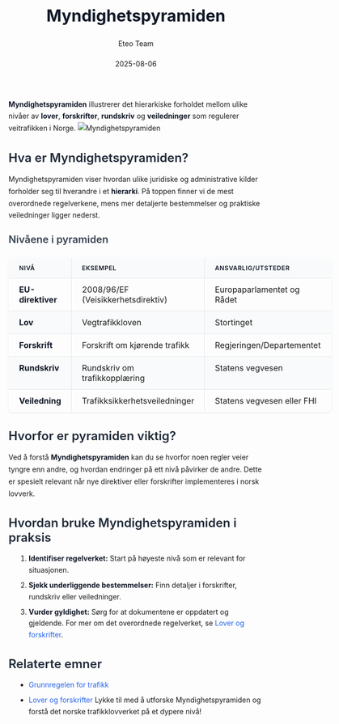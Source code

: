 ﻿---
title: "Myndighetspyramiden"
date: 2025-08-06
draft: false
author: "Eteo Team"
description: "Guide to Myndighetspyramiden for Norwegian driving theory exam."
categories: ["Driving Theory"]
tags: ["driving", "theory", "safety"]
featured_image: "/blog/myndighetspyramiden/myndighetspyramiden-image.svg"
---
<style>
/* Base text styling */
.article-content {
  font-family: 'Inter', -apple-system, BlinkMacSystemFont, 'Segoe UI', Roboto, Oxygen, Ubuntu, Cantarell, 'Open Sans', 'Helvetica Neue', sans-serif;
  line-height: 1.6;
  color: #1f2937;
  font-size: 16px;
}
/* Headers */
h1 {
  font-size: 2rem;
  font-weight: 700;
  margin: 2rem 0 1.5rem;
  color: #111827;
}
h2 {
  font-size: 1.5rem;
  font-weight: 600;
  margin: 2rem 0 1rem;
  color: #1f2937;
}
h3 {
  font-size: 1.25rem;
  font-weight: 600;
  margin: 1.5rem 0 0.75rem;
  color: #374151;
}
/* Paragraphs */
p {
  margin: 1rem 0;
  line-height: 1.7;
}
/* Lists */
ul, ol {
  margin: 1rem 0 1rem 1.5rem;
  padding-left: 1rem;
}
li {
  margin-bottom: 0.5rem;
  line-height: 1.6;
}
/* Bold and emphasis text */
strong, b {
  font-weight: 700 !important;
  color: #111827;
}
em, i {
  font-style: italic;
  color: #374151;
}
strong em, b i, em strong, i b {
  font-weight: 700 !important;
  font-style: italic;
  color: #111827;
}
/* Links */
a {
  color: #2563eb;
  text-decoration: none;
  transition: color 0.2s ease;
}
a:hover {
  color: #1d4ed8;
  text-decoration: underline;
}
/* Code blocks */
pre, code {
  font-family: 'SFMono-Regular', Consolas, 'Liberation Mono', Menlo, monospace;
  background-color: #f3f4f6;
  border-radius: 0.375rem;
  font-size: 0.875em;
}
pre {
  padding: 1rem;
  overflow-x: auto;
  margin: 1rem 0;
}
code {
  padding: 0.2em 0.4em;
}
/* Blockquotes */
blockquote {
  border-left: 4px solid #e5e7eb;
  margin: 1.5rem 0;
  padding: 0.75rem 1rem 0.75rem 1.5rem;
  background-color: #f9fafb;
  color: #4b5563;
  font-style: italic;
}
/* Tables */
table {
  margin: 1.5rem auto !important;
  border-collapse: collapse !important;
  width: 100% !important;
  max-width: 100%;
  box-shadow: 0 1px 3px rgba(0,0,0,0.1) !important;
  border-radius: 0.5rem !important;
  overflow: hidden !important;
  border: 1px solid #e5e7eb !important;
  display: table !important;
}
th, td {
  padding: 0.75rem 1.25rem !important;
  text-align: left !important;
  border: 1px solid #e5e7eb !important;
  vertical-align: top;
}
th {
  background-color: #f9fafb !important;
  font-weight: 600 !important;
  color: #111827 !important;
  text-transform: uppercase !important;
  font-size: 0.75rem !important;
  letter-spacing: 0.05em !important;
}
tr:nth-child(even) {
  background-color: #f9fafb !important;
}
tr:hover {
  background-color: #f3f4f6 !important;
}
/* Responsive adjustments */
@media (max-width: 768px) {
  .article-content {
    font-size: 15px;
  }
  h1 { font-size: 1.75rem; }
  h2 { font-size: 1.375rem; }
  h3 { font-size: 1.125rem; }
  table {
    display: block !important;
    overflow-x: auto !important;
    -webkit-overflow-scrolling: touch;
  }
}
</style>
**Myndighetspyramiden** illustrerer det hierarkiske forholdet mellom ulike nivåer av **lover**, **forskrifter**, **rundskriv** og **veiledninger** som regulerer veitrafikken i Norge.
![Myndighetspyramiden](/blog/myndighetspyramiden/myndighetspyramiden-image.svg)
## Hva er Myndighetspyramiden?
Myndighetspyramiden viser hvordan ulike juridiske og administrative kilder forholder seg til hverandre i et **hierarki**. På toppen finner vi de mest overordnede regelverkene, mens mer detaljerte bestemmelser og praktiske veiledninger ligger nederst.
### Nivåene i pyramiden
| Nivå           | Eksempel                         | Ansvarlig/utsteder          |
|----------------|----------------------------------|-----------------------------|
| **EU-direktiver**     | 2008/96/EF (Veisikkerhetsdirektiv) | Europaparlamentet og Rådet  |
| **Lov**        | Vegtrafikkloven                  | Stortinget                  |
| **Forskrift**  | Forskrift om kjørende trafikk   | Regjeringen/Departementet   |
| **Rundskriv**  | Rundskriv om trafikkopplæring    | Statens vegvesen            |
| **Veiledning** | Trafikksikkerhetsveiledninger    | Statens vegvesen eller FHI  |
## Hvorfor er pyramiden viktig?
Ved å forstå **Myndighetspyramiden** kan du se hvorfor noen regler veier tyngre enn andre, og hvordan endringer på ett nivå påvirker de andre. Dette er spesielt relevant når nye direktiver eller forskrifter implementeres i norsk lovverk.
## Hvordan bruke Myndighetspyramiden i praksis
1. **Identifiser regelverket:** Start på høyeste nivå som er relevant for situasjonen.
2. **Sjekk underliggende bestemmelser:** Finn detaljer i forskrifter, rundskriv eller veiledninger.
3. **Vurder gyldighet:** Sørg for at dokumentene er oppdatert og gjeldende.
For mer om det overordnede regelverket, se [Lover og forskrifter](/blogs/teori/lover-og-forskrifter "Lover og forskrifter - Oversikt over norske trafikklover og forskrifter").
## Relaterte emner
- [Grunnregelen for trafikk](/blogs/teori/grunnregelen-for-trafikk "Grunnregelen for trafikk - Vegtrafikklovens paragraf 3")
- [Lover og forskrifter](/blogs/teori/lover-og-forskrifter "Lover og forskrifter - Oversikt over norske trafikklover og forskrifter")
Lykke til med å utforske Myndighetspyramiden og forstå det norske trafikklovverket på et dypere nivå!